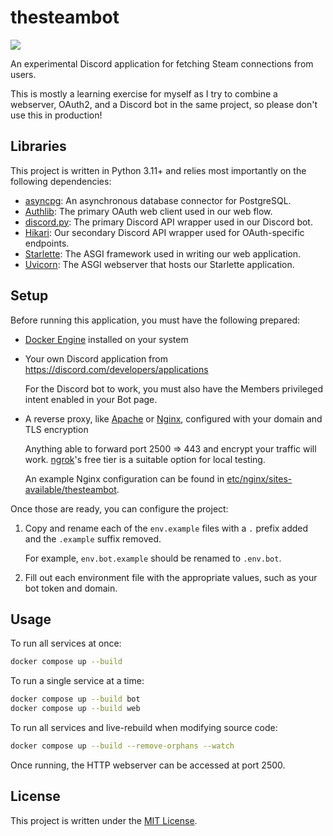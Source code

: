 # thesteambot

![](https://github.com/user-attachments/assets/46f1cf45-d5ec-4047-9d60-8089534507ee)

An experimental Discord application for fetching Steam connections from users.

This is mostly a learning exercise for myself as I try to combine a webserver,
OAuth2, and a Discord bot in the same project, so please don't use this in production!

## Libraries

This project is written in Python 3.11+ and relies most importantly
on the following dependencies:
- [asyncpg]: An asynchronous database connector for PostgreSQL.
- [Authlib]: The primary OAuth web client used in our web flow.
- [discord.py]: The primary Discord API wrapper used in our Discord bot.
- [Hikari]: Our secondary Discord API wrapper used for OAuth-specific endpoints.
- [Starlette]: The ASGI framework used in writing our web application.
- [Uvicorn]: The ASGI webserver that hosts our Starlette application.

[asyncpg]: https://github.com/MagicStack/asyncpg
[Authlib]: https://github.com/authlib/authlib
[discord.py]: https://github.com/Rapptz/discord.py
[Hikari]: https://github.com/hikari-py/hikari
[Starlette]: https://github.com/encode/starlette
[Uvicorn]: https://github.com/encode/uvicorn

## Setup

Before running this application, you must have the following prepared:

- [Docker Engine] installed on your system

- Your own Discord application from https://discord.com/developers/applications

  For the Discord bot to work, you must also have the Members privileged intent
  enabled in your Bot page.

- A reverse proxy, like [Apache] or [Nginx], configured with your domain and TLS encryption

  Anything able to forward port 2500 => 443 and encrypt your traffic will work.
  [ngrok]'s free tier is a suitable option for local testing.

  An example Nginx configuration can be found in [etc/nginx/sites-available/thesteambot].

[Docker Engine]: https://docs.docker.com/get-started/get-docker/
[Apache]: https://httpd.apache.org/
[Nginx]: https://nginx.org/
[ngrok]: https://ngrok.com/
[etc/nginx/sites-available/thesteambot]: /etc/nginx/sites-available/thesteambot

Once those are ready, you can configure the project:

1. Copy and rename each of the `env.example` files with a `.` prefix added
   and the `.example` suffix removed.

   For example, `env.bot.example` should be renamed to `.env.bot`.

2. Fill out each environment file with the appropriate values, such as your bot token
   and domain.

## Usage

To run all services at once:

```sh
docker compose up --build
```

To run a single service at a time:

```sh
docker compose up --build bot
docker compose up --build web
```

To run all services and live-rebuild when modifying source code:

```sh
docker compose up --build --remove-orphans --watch
```

Once running, the HTTP webserver can be accessed at port 2500.

## License

This project is written under the [MIT License].

[MIT License]: /LICENSE
